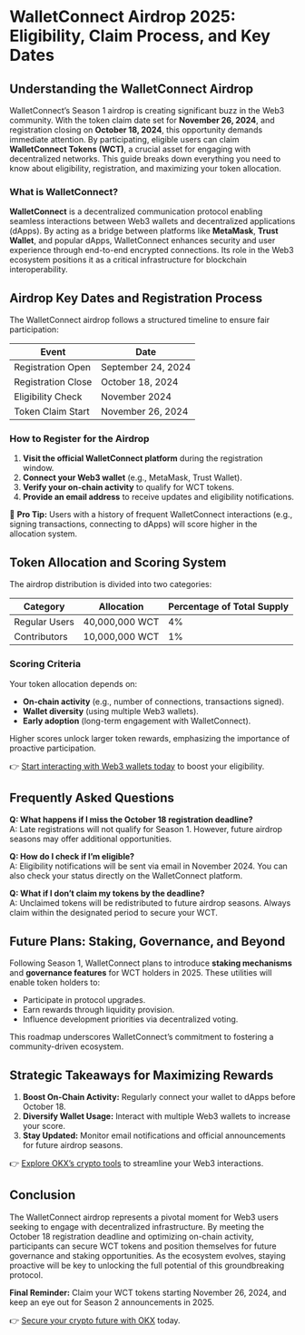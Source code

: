# WalletConnect Airdrop 2025: Eligibility, Claim Process, and Key Dates  

## Understanding the WalletConnect Airdrop  

WalletConnect’s Season 1 airdrop is creating significant buzz in the Web3 community. With the token claim date set for **November 26, 2024**, and registration closing on **October 18, 2024**, this opportunity demands immediate attention. By participating, eligible users can claim **WalletConnect Tokens (WCT)**, a crucial asset for engaging with decentralized networks. This guide breaks down everything you need to know about eligibility, registration, and maximizing your token allocation.  

### What is WalletConnect?  

**WalletConnect** is a decentralized communication protocol enabling seamless interactions between Web3 wallets and decentralized applications (dApps). By acting as a bridge between platforms like **MetaMask**, **Trust Wallet**, and popular dApps, WalletConnect enhances security and user experience through end-to-end encrypted connections. Its role in the Web3 ecosystem positions it as a critical infrastructure for blockchain interoperability.  

## Airdrop Key Dates and Registration Process  

The WalletConnect airdrop follows a structured timeline to ensure fair participation:  

| **Event**               | **Date**               |  
|--------------------------|------------------------|  
| Registration Open        | September 24, 2024     |  
| Registration Close       | October 18, 2024       |  
| Eligibility Check        | November 2024          |  
| Token Claim Start        | November 26, 2024      |  

### How to Register for the Airdrop  

1. **Visit the official WalletConnect platform** during the registration window.  
2. **Connect your Web3 wallet** (e.g., MetaMask, Trust Wallet).  
3. **Verify your on-chain activity** to qualify for WCT tokens.  
4. **Provide an email address** to receive updates and eligibility notifications.  

📌 **Pro Tip:** Users with a history of frequent WalletConnect interactions (e.g., signing transactions, connecting to dApps) will score higher in the allocation system.  

## Token Allocation and Scoring System  

The airdrop distribution is divided into two categories:  

| **Category**      | **Allocation**         | **Percentage of Total Supply** |  
|-------------------|------------------------|---------------------------------|  
| Regular Users     | 40,000,000 WCT         | 4%                             |  
| Contributors      | 10,000,000 WCT         | 1%                             |  

### Scoring Criteria  

Your token allocation depends on:  
- **On-chain activity** (e.g., number of connections, transactions signed).  
- **Wallet diversity** (using multiple Web3 wallets).  
- **Early adoption** (long-term engagement with WalletConnect).  

Higher scores unlock larger token rewards, emphasizing the importance of proactive participation.  

👉 [Start interacting with Web3 wallets today](https://bit.ly/okx-bonus) to boost your eligibility.  

## Frequently Asked Questions  

**Q: What happens if I miss the October 18 registration deadline?**  
A: Late registrations will not qualify for Season 1. However, future airdrop seasons may offer additional opportunities.  

**Q: How do I check if I’m eligible?**  
A: Eligibility notifications will be sent via email in November 2024. You can also check your status directly on the WalletConnect platform.  

**Q: What if I don’t claim my tokens by the deadline?**  
A: Unclaimed tokens will be redistributed to future airdrop seasons. Always claim within the designated period to secure your WCT.  

## Future Plans: Staking, Governance, and Beyond  

Following Season 1, WalletConnect plans to introduce **staking mechanisms** and **governance features** for WCT holders in 2025. These utilities will enable token holders to:  
- Participate in protocol upgrades.  
- Earn rewards through liquidity provision.  
- Influence development priorities via decentralized voting.  

This roadmap underscores WalletConnect’s commitment to fostering a community-driven ecosystem.  

## Strategic Takeaways for Maximizing Rewards  

1. **Boost On-Chain Activity:** Regularly connect your wallet to dApps before October 18.  
2. **Diversify Wallet Usage:** Interact with multiple Web3 wallets to increase your score.  
3. **Stay Updated:** Monitor email notifications and official announcements for future airdrop seasons.  

👉 [Explore OKX’s crypto tools](https://bit.ly/okx-bonus) to streamline your Web3 interactions.  

## Conclusion  

The WalletConnect airdrop represents a pivotal moment for Web3 users seeking to engage with decentralized infrastructure. By meeting the October 18 registration deadline and optimizing on-chain activity, participants can secure WCT tokens and position themselves for future governance and staking opportunities. As the ecosystem evolves, staying proactive will be key to unlocking the full potential of this groundbreaking protocol.  

**Final Reminder:** Claim your WCT tokens starting November 26, 2024, and keep an eye out for Season 2 announcements in 2025.  

👉 [Secure your crypto future with OKX](https://bit.ly/okx-bonus) today.